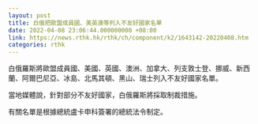 ```yaml
---
layout: post
title: 白俄把歐盟成員國、美英澳等列入不友好國家名單
date: 2022-04-08 23:06:44.000000000 +08:00
link: https://news.rthk.hk/rthk/ch/component/k2/1643142-20220408.htm
categories: rthk
---
```


白俄羅斯將歐盟成員國、美國、英國、澳洲、加拿大、列支敦士登、挪威、新西蘭、阿爾巴尼亞、冰島、北馬其頓、黑山、瑞士列入不友好國家名單。

當地媒體說，針對部分不友好國家，白俄羅斯將採取制裁措施。

有關名單是根據總統盧卡申科簽署的總統法令制定。
